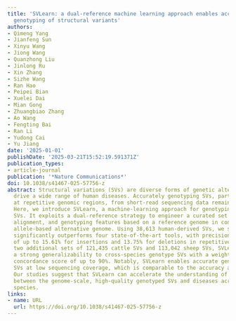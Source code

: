 ```yaml
---
title: 'SVLearn: a dual-reference machine learning approach enables accurate cross-species
  genotyping of structural variants'
authors:
- Qimeng Yang
- Jianfeng Sun
- Xinyu Wang
- Jiong Wang
- Quanzhong Liu
- Jinlong Ru
- Xin Zhang
- Sizhe Wang
- Ran Hao
- Peipei Bian
- Xuelei Dai
- Mian Gong
- Zhuangbiao Zhang
- Ao Wang
- Fengting Bai
- Ran Li
- Yudong Cai
- Yu Jiang
date: '2025-01-01'
publishDate: '2025-03-21T15:52:19.591371Z'
publication_types:
- article-journal
publication: '*Nature Communications*'
doi: 10.1038/s41467-025-57756-z
abstract: Structural variations (SVs) are diverse forms of genetic alterations and
  drive a wide range of human diseases. Accurately genotyping SVs, particularly occurring
  at repetitive genomic regions, from short-read sequencing data remains challenging.
  Here, we introduce SVLearn, a machine-learning approach for genotyping bi-allelic
  SVs. It exploits a dual-reference strategy to engineer a curated set of genomic,
  alignment, and genotyping features based on a reference genome in concert with an
  allele-based alternative genome. Using 38,613 human-derived SVs, we show that SVLearn
  significantly outperforms four state-of-the-art tools, with precision improvements
  of up to 15.61% for insertions and 13.75% for deletions in repetitive regions. On
  two additional sets of 121,435 cattle SVs and 113,042 sheep SVs, SVLearn demonstrates
  a strong generalizability to cross-species genotype SVs with a weighted genotype
  concordance score of up to 90%. Notably, SVLearn enables accurate genotyping of
  SVs at low sequencing coverage, which is comparable to the accuracy at 30× coverage.
  Our studies suggest that SVLearn can accelerate the understanding of associations
  between the genome-scale, high-quality genotyped SVs and diseases across multiple
  species.
links:
- name: URL
  url: https://doi.org/10.1038/s41467-025-57756-z
---
```

